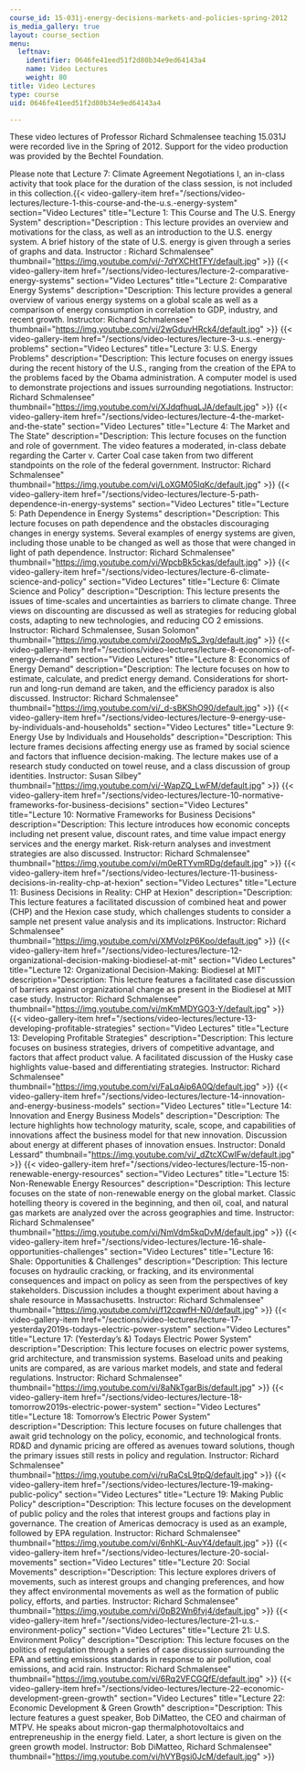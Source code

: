 ```yaml
---
course_id: 15-031j-energy-decisions-markets-and-policies-spring-2012
is_media_gallery: true
layout: course_section
menu:
  leftnav:
    identifier: 0646fe41eed51f2d80b34e9ed64143a4
    name: Video Lectures
    weight: 80
title: Video Lectures
type: course
uid: 0646fe41eed51f2d80b34e9ed64143a4

---
```


These video lectures of Professor Richard Schmalensee teaching 15.031J were recorded live in the Spring of 2012. Support for the video production was provided by the Bechtel Foundation.

Please note that Lecture 7: Climate Agreement Negotiations I, an in-class activity that took place for the duration of the class session, is not included in this collection.{{< video-gallery-item href="/sections/video-lectures/lecture-1-this-course-and-the-u.s.-energy-system" section="Video Lectures" title="Lecture 1: This Course and The U.S. Energy System" description="Description :  This lecture provides an overview and motivations for the class, as well as an introduction to the U.S. energy system. A brief history of the state of U.S. energy is given through a series of graphs and data. Instructor : Richard Schmalensee" thumbnail="https://img.youtube.com/vi/-7dYXCHtTFY/default.jpg" >}} {{< video-gallery-item href="/sections/video-lectures/lecture-2-comparative-energy-systems" section="Video Lectures" title="Lecture 2: Comparative Energy Systems" description="Description: This lecture provides a general overview of various energy systems on a global scale as well as a comparison of energy consumption in correlation to GDP, industry, and recent growth. Instructor: Richard Schmalensee" thumbnail="https://img.youtube.com/vi/2wGduvHRck4/default.jpg" >}} {{< video-gallery-item href="/sections/video-lectures/lecture-3-u.s.-energy-problems" section="Video Lectures" title="Lecture 3: U.S. Energy Problems" description="Description: This lecture focuses on energy issues during the recent history of the U.S., ranging from the creation of the EPA to the problems faced by the Obama administration. A computer model is used to demonstrate projections and issues surrounding negotiations. Instructor: Richard Schmalensee" thumbnail="https://img.youtube.com/vi/XJdqfhuqLJA/default.jpg" >}} {{< video-gallery-item href="/sections/video-lectures/lecture-4-the-market-and-the-state" section="Video Lectures" title="Lecture 4: The Market and The State" description="Description: This lecture focuses on the function and role of government. The video features a moderated, in-class debate regarding the Carter v. Carter Coal case taken from two different standpoints on the role of the federal government. Instructor: Richard Schmalensee" thumbnail="https://img.youtube.com/vi/LoXGM05lqKc/default.jpg" >}} {{< video-gallery-item href="/sections/video-lectures/lecture-5-path-dependence-in-energy-systems" section="Video Lectures" title="Lecture 5: Path Dependence in Energy Systems" description="Description: This lecture focuses on path dependence and the obstacles discouraging changes in energy systems. Several examples of energy systems are given, including those unable to be changed as well as those that were changed in light of path dependence. Instructor: Richard Schmalensee" thumbnail="https://img.youtube.com/vi/WpcbBk5ckas/default.jpg" >}} {{< video-gallery-item href="/sections/video-lectures/lecture-6-climate-science-and-policy" section="Video Lectures" title="Lecture 6: Climate Science and Policy" description="Description: This lecture presents the issues of time-scales and uncertainties as barriers to climate change. Three views on discounting are discussed as well as strategies for reducing global costs, adapting to new technologies, and reducing CO 2 emissions. Instructor: Richard Schmalensee, Susan Solomon" thumbnail="https://img.youtube.com/vi/2oooMpS_3vg/default.jpg" >}} {{< video-gallery-item href="/sections/video-lectures/lecture-8-economics-of-energy-demand" section="Video Lectures" title="Lecture 8: Economics of Energy Demand" description="Description: The lecture focuses on how to estimate, calculate, and predict energy demand. Considerations for short-run and long-run demand are taken, and the efficiency paradox is also discussed. Instructor: Richard Schmalensee" thumbnail="https://img.youtube.com/vi/_d-sBKShO90/default.jpg" >}} {{< video-gallery-item href="/sections/video-lectures/lecture-9-energy-use-by-individuals-and-households" section="Video Lectures" title="Lecture 9: Energy Use by Individuals and Households" description="Description: This lecture frames decisions affecting energy use as framed by social science and factors that influence decision-making. The lecture makes use of a research study conducted on towel reuse, and a class discussion of group identities. Instructor: Susan Silbey" thumbnail="https://img.youtube.com/vi/-WapZQ_LwFM/default.jpg" >}} {{< video-gallery-item href="/sections/video-lectures/lecture-10-normative-frameworks-for-business-decisions" section="Video Lectures" title="Lecture 10: Normative Frameworks for Business Decisions" description="Description: This lecture introduces how economic concepts including net present value, discount rates, and time value impact energy services and the energy market. Risk-return analyses and investment strategies are also discussed. Instructor: Richard Schmalensee" thumbnail="https://img.youtube.com/vi/m0eRTYvmRDg/default.jpg" >}} {{< video-gallery-item href="/sections/video-lectures/lecture-11-business-decisions-in-reality-chp-at-hexion" section="Video Lectures" title="Lecture 11: Business Decisions in Reality: CHP at Hexion" description="Description: This lecture features a facilitated discussion of combined heat and power (CHP) and the Hexion case study, which challenges students to consider a sample net present value analysis and its implications. Instructor: Richard Schmalensee" thumbnail="https://img.youtube.com/vi/XMVoIzP6Kpo/default.jpg" >}} {{< video-gallery-item href="/sections/video-lectures/lecture-12-organizational-decision-making-biodiesel-at-mit" section="Video Lectures" title="Lecture 12: Organizational Decision-Making: Biodiesel at MIT" description="Description: This lecture features a facilitated case discussion of barriers against organizational change as present in the Biodiesel at MIT case study. Instructor: Richard Schmalensee" thumbnail="https://img.youtube.com/vi/mKmMDYGO3-Y/default.jpg" >}} {{< video-gallery-item href="/sections/video-lectures/lecture-13-developing-profitable-strategies" section="Video Lectures" title="Lecture 13: Developing Profitable Strategies" description="Description: This lecture focuses on business strategies, drivers of competitive advantage, and factors that affect product value. A facilitated discussion of the Husky case highlights value-based and differentiating strategies. Instructor: Richard Schmalensee" thumbnail="https://img.youtube.com/vi/FaLqAip6A0Q/default.jpg" >}} {{< video-gallery-item href="/sections/video-lectures/lecture-14-innovation-and-energy-business-models" section="Video Lectures" title="Lecture 14: Innovation and Energy Business Models" description="Description: The lecture highlights how technology maturity, scale, scope, and capabilities of innovations affect the business model for that new innovation. Discussion about energy at different phases of innovation ensues. Instructor: Donald Lessard" thumbnail="https://img.youtube.com/vi/_dZtcXCwIFw/default.jpg" >}} {{< video-gallery-item href="/sections/video-lectures/lecture-15-non-renewable-energy-resources" section="Video Lectures" title="Lecture 15: Non-Renewable Energy Resources" description="Description: This lecture focuses on the state of non-renewable energy on the global market. Classic hotelling theory is covered in the beginning, and then oil, coal, and natural gas markets are analyzed over the across geographies and time. Instructor: Richard Schmalensee" thumbnail="https://img.youtube.com/vi/NmVdm5kqDvM/default.jpg" >}} {{< video-gallery-item href="/sections/video-lectures/lecture-16-shale-opportunities-challenges" section="Video Lectures" title="Lecture 16: Shale: Opportunities & Challenges" description="Description: This lecture focuses on hydraulic cracking, or fracking, and its environmental consequences and impact on policy as seen from the perspectives of key stakeholders. Discussion includes a thought experiment about having a shale resource in Massachusetts. Instructor: Richard Schmalensee" thumbnail="https://img.youtube.com/vi/f12cqwfH-N0/default.jpg" >}} {{< video-gallery-item href="/sections/video-lectures/lecture-17-yesterday2019s-todays-electric-power-system" section="Video Lectures" title="Lecture 17: (Yesterday’s &) Todays Electric Power System" description="Description: This lecture focuses on electric power systems, grid architecture, and transmission systems. Baseload units and peaking units are compared, as are various market models, and state and federal regulations. Instructor: Richard Schmalensee" thumbnail="https://img.youtube.com/vi/8aNkTgarBis/default.jpg" >}} {{< video-gallery-item href="/sections/video-lectures/lecture-18-tomorrow2019s-electric-power-system" section="Video Lectures" title="Lecture 18: Tomorrow’s Electric Power System" description="Description: This lecture focuses on future challenges that await grid technology on the policy, economic, and technological fronts. RD&D and dynamic pricing are offered as avenues toward solutions, though the primary issues still rests in policy and regulation. Instructor: Richard Schmalensee" thumbnail="https://img.youtube.com/vi/ruRaCsL9tpQ/default.jpg" >}} {{< video-gallery-item href="/sections/video-lectures/lecture-19-making-public-policy" section="Video Lectures" title="Lecture 19: Making Public Policy" description="Description: This lecture focuses on the development of public policy and the roles that interest groups and factions play in governance. The creation of Americas democracy is used as an example, followed by EPA regulation. Instructor: Richard Schmalensee" thumbnail="https://img.youtube.com/vi/6nhKL-AuvY4/default.jpg" >}} {{< video-gallery-item href="/sections/video-lectures/lecture-20-social-movements" section="Video Lectures" title="Lecture 20: Social Movements" description="Description: This lecture explores drivers of movements, such as interest groups and changing preferences, and how they affect environmental movements as well as the formation of public policy, efforts, and parties. Instructor: Richard Schmalensee" thumbnail="https://img.youtube.com/vi/0pB2Wn6fvj4/default.jpg" >}} {{< video-gallery-item href="/sections/video-lectures/lecture-21-u.s.-environment-policy" section="Video Lectures" title="Lecture 21: U.S. Environment Policy" description="Description: This lecture focuses on the politics of regulation through a series of case discussion surrounding the EPA and setting emissions standards in response to air pollution, coal emissions, and acid rain. Instructor: Richard Schmalensee" thumbnail="https://img.youtube.com/vi/6Rq2VFCGQfE/default.jpg" >}} {{< video-gallery-item href="/sections/video-lectures/lecture-22-economic-development-green-growth" section="Video Lectures" title="Lecture 22: Economic Development & Green Growth" description="Description: This lecture features a guest speaker, Bob DiMatteo, the CEO and chairman of MTPV. He speaks about micron-gap thermalphotovoltaics and entrepreneuship in the energy field. Later, a short lecture is given on the green growth model. Instructor: Bob DiMatteo, Richard Schmalensee" thumbnail="https://img.youtube.com/vi/hVYBgsi0JcM/default.jpg" >}}